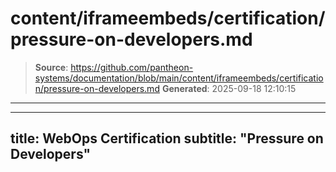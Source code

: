# content/iframeembeds/certification/pressure-on-developers.md

> **Source**: https://github.com/pantheon-systems/documentation/blob/main/content/iframeembeds/certification/pressure-on-developers.md
> **Generated**: 2025-09-18 12:10:15

---

---
title: WebOps Certification
subtitle: "Pressure on Developers"
---

<Partial file="certification-guide/pressure-on-developers.md" />
